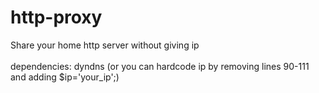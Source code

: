 # http-proxy
Share your home http server without giving ip
<br><br>
dependencies: dyndns (or you can hardcode ip by removing lines 90-111 and adding $ip='your_ip';)
